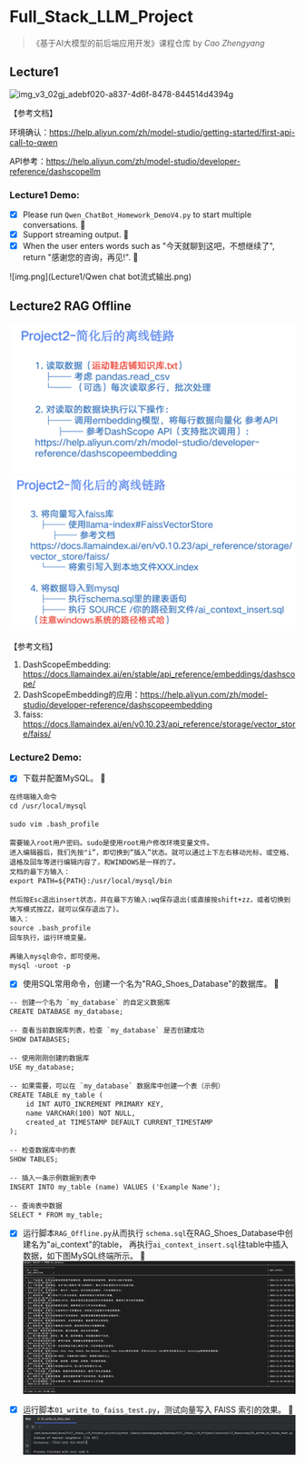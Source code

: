 # Full_Stack_LLM_Project


>《基于AI大模型的前后端应用开发》课程仓库 by *Cao Zhengyang*

## Lecture1 

![img_v3_02gj_adebf020-a837-4d6f-8478-844514d4394g](https://github.com/user-attachments/assets/fbe54e38-bd35-4de3-9d9e-30f50d50c3de)

【参考文档】

环境确认：https://help.aliyun.com/zh/model-studio/getting-started/first-api-call-to-qwen

API参考：https://help.aliyun.com/zh/model-studio/developer-reference/dashscopellm

### Lecture1 Demo:

- [x] Please run `Qwen_ChatBot_Homework_DemoV4.py` to start multiple conversations. :tada:
- [x] Support streaming output. :tada:
- [x] When the user enters words such as "今天就聊到这吧，不想继续了", return "感谢您的咨询，再见!". :tada:

![img.png](Lecture1/Qwen chat bot流式输出.png)




## Lecture2 RAG Offline

![离线链路1-2.png](Lecture2/L2_Resources/%E7%A6%BB%E7%BA%BF%E9%93%BE%E8%B7%AF1-2.png)
![离线链路3-4.png](Lecture2/L2_Resources/%E7%A6%BB%E7%BA%BF%E9%93%BE%E8%B7%AF3-4.png)

【参考文档】

1. DashScopeEmbedding: https://docs.llamaindex.ai/en/stable/api_reference/embeddings/dashscope/
2. DashScopeEmbedding的应用：https://help.aliyun.com/zh/model-studio/developer-reference/dashscopeembedding
3. faiss: https://docs.llamaindex.ai/en/v0.10.23/api_reference/storage/vector_store/faiss/

### Lecture2 Demo:
- [x] 下载并配置MySQL。 :tada:
```
在终端输入命令
cd /usr/local/mysql

sudo vim .bash_profile

需要输入root用户密码。sudo是使用root用户修改环境变量文件。
进入编辑器后，我们先按"i”，即切换到“插入”状态。就可以通过上下左右移动光标，或空格、退格及回车等进行编辑内容了，和WINDOWS是一样的了。
文档的最下方输入：
export PATH=${PATH}:/usr/local/mysql/bin

然后按Esc退出insert状态，并在最下方输入:wq保存退出(或直接按shift+zz，或者切换到大写模式按ZZ，就可以保存退出了)。
输入：
source .bash_profile
回车执行，运行环境变量。

再输入mysql命令，即可使用。
mysql -uroot -p
```

- [x] 使用SQL常用命令，创建一个名为"RAG_Shoes_Database"的数据库。 :tada:
```
-- 创建一个名为 `my_database` 的自定义数据库
CREATE DATABASE my_database;

-- 查看当前数据库列表，检查 `my_database` 是否创建成功
SHOW DATABASES;

-- 使用刚刚创建的数据库
USE my_database;

-- 如果需要，可以在 `my_database` 数据库中创建一个表（示例）
CREATE TABLE my_table (
    id INT AUTO_INCREMENT PRIMARY KEY,
    name VARCHAR(100) NOT NULL,
    created_at TIMESTAMP DEFAULT CURRENT_TIMESTAMP
);

-- 检查数据库中的表
SHOW TABLES;

-- 插入一条示例数据到表中
INSERT INTO my_table (name) VALUES ('Example Name');

-- 查询表中数据
SELECT * FROM my_table;
```

- [x] 运行脚本`RAG_Offline.py`从而执行 `schema.sql`在RAG_Shoes_Database中创建名为"ai_context"的table，
再执行`ai_context_insert.sql`往table中插入数据，如下图MySQL终端所示。 :tada:
![RAG_Shoes_Database图片.png](Lecture2/L2_Resources/RAG_Shoes_Database%E5%9B%BE%E7%89%87.png)

- [x] 运行脚本`01_write_to_faiss_test.py`，测试向量写入 FAISS 索引的效果。 :tada:
![faiss测试结果图片.png](Lecture2/L2_Resources/faiss%E6%B5%8B%E8%AF%95%E7%BB%93%E6%9E%9C%E5%9B%BE%E7%89%87.png)